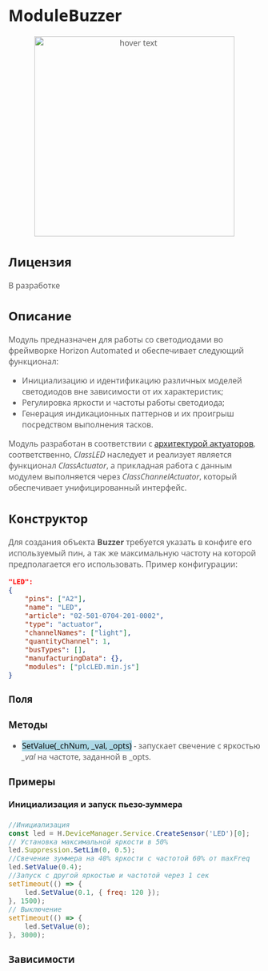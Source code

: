 <div style = "font-family: 'Open Sans', sans-serif; font-size: 16px">

# ModuleBuzzer

<div style = "color: #555">
    <p align="center">
    <img src="logo.png" width="400" title="hover text">
    </p>
</div>

## Лицензия

<div style = "color: #555">

В разработке
</div>

## Описание
<div style = "color: #555">

Модуль предназначен для работы со светодиодами во фреймворке Horizon Automated и обеспечивает следующий функционал:
- Инициализацию и идентификацию различных моделей светодиодов вне зависимости от их характеристик;
- Регулировка яркости и частоты работы светодиода;
- Генерация индикационных паттернов и их проигрыш посредством выполнения тасков.

Модуль разработан в соответствии с [архитектурой актуаторов](https://github.com/Konkery/ModuleActuator/blob/main/README.md), соответственно, *ClassLED* наследует и реализует является функционал *ClassActuator*, а прикладная работа с данным модулем выполняется через *ClassChannelActuator*, который обеспечивает унифицированный интерфейс.

</div>

## Конструктор
<div style = "color: #555">

Для создания объекта **Buzzer** требуется указать в конфиге его используемый пин, а так же максимальную частоту на которой предполагается его использовать. 
Пример конфигурации:
```json
"LED": 
{
    "pins": ["A2"],
    "name": "LED",
    "article": "02-501-0704-201-0002",
    "type": "actuator",
    "channelNames": ["light"],
    "quantityChannel": 1,
    "busTypes": [],
    "manufacturingData": {},
    "modules": ["plcLED.min.js"]
}
```

</div>

### Поля
<div style = "color: #555">

</div>

### Методы
<div style = "color: #555">

- <mark style="background-color: lightblue">SetValue(_chNum, _val, _opts)</mark> - запускает свечение с яркостью *_val* на частоте, заданной в _opts.

</div>

### Примеры
#### Инициализация и запуск пьезо-зуммера
<div style = "color: #555">

```js
//Инициализация 
const led = H.DeviceManager.Service.CreateSensor('LED')[0];
// Установка максимальной яркости в 50%
led.Suppression.SetLim(0, 0.5);
//Свечение зуммера на 40% яркости с частотой 60% от maxFreq
led.SetValue(0.4);
//Запуск с другой яркостью и частотой через 1 сек
setTimeout(() => { 
    led.SetValue(0.1, { freq: 120 }); 
}, 1500);
// Выключение
setTimeout(() => { 
    led.SetValue(0);
}, 3000);
```

</div>


### Зависимости
<div style = "color: #555">

</div>

</div>
